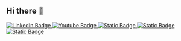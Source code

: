 ## Hi there 👋


<div id="badges">
  <a href="your-linkedin-URL">
    <img src="https://img.shields.io/badge/LinkedIn-blue?style=for-the-badge&logo=linkedin&logoColor=white" alt="LinkedIn Badge"/>
  </a>
  <a href="your-youtube-URL">
    <img src="https://img.shields.io/badge/YouTube-red?style=for-the-badge&logo=youtube&logoColor=white" alt="Youtube Badge"/>
  </a>
  <a href="your-twitter-URL">
    <img alt="Static Badge" src="https://img.shields.io/badge/twitter-black?style=for-the-badge&logo=x">
  </a>
  <a href="your-instagram-URL">
    <img alt="Static Badge" src="https://img.shields.io/badge/Instagram-E1306C?style=for-the-badge&logo=instagram">
  </a>
  <a href="your-hackerrank-URL">
    <img alt="Static Badge" src="https://img.shields.io/badge/Hackerrank-transparent?style=for-the-badge&logo=hackerrank">
  </a>
</div>


<!--
**Halibo01/halibo01** is a ✨ _special_ ✨ repository because its `README.md` (this file) appears on your GitHub profile.

Here are some ideas to get you started:

- 🔭 I’m currently working on ...
- 🌱 I’m currently learning ...
- 👯 I’m looking to collaborate on ...
- 🤔 I’m looking for help with ...
- 💬 Ask me about ...
- 📫 How to reach me: ...
- 😄 Pronouns: ...
- ⚡ Fun fact: ...
-->
